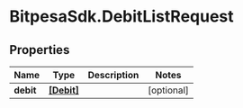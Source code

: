 # BitpesaSdk.DebitListRequest

## Properties
Name | Type | Description | Notes
------------ | ------------- | ------------- | -------------
**debit** | [**[Debit]**](Debit.md) |  | [optional] 



